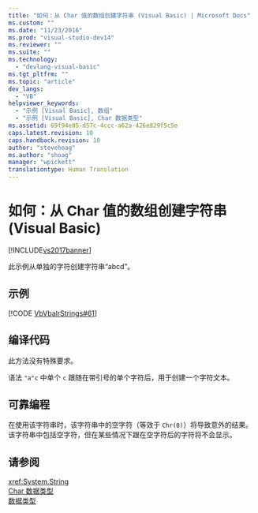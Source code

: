 ```yaml
---
title: "如何：从 Char 值的数组创建字符串 (Visual Basic) | Microsoft Docs"
ms.custom: ""
ms.date: "11/23/2016"
ms.prod: "visual-studio-dev14"
ms.reviewer: ""
ms.suite: ""
ms.technology: 
  - "devlang-visual-basic"
ms.tgt_pltfrm: ""
ms.topic: "article"
dev_langs: 
  - "VB"
helpviewer_keywords: 
  - "示例 [Visual Basic], 数组"
  - "示例 [Visual Basic], Char 数据类型"
ms.assetid: 69f94e85-d57c-4ccc-a62a-426e829f5c5e
caps.latest.revision: 10
caps.handback.revision: 10
author: "stevehoag"
ms.author: "shoag"
manager: "wpickett"
translationtype: Human Translation
---
```

# 如何：从 Char 值的数组创建字符串 (Visual Basic)
[!INCLUDE[vs2017banner](../../../../csharp/includes/vs2017banner.md)]

此示例从单独的字符创建字符串“abcd”。  
  
## 示例  
 [!CODE [VbVbalrStrings#61](../CodeSnippet/VS_Snippets_VBCSharp/VbVbalrStrings#61)]  
  
## 编译代码  
 此方法没有特殊要求。  
  
 语法 `"a"c` 中单个 `c` 跟随在带引号的单个字符后，用于创建一个字符文本。  
  
## 可靠编程  
 在使用该字符串时，该字符串中的空字符（等效于 `Chr(0)`）将导致意外的结果。  该字符串中包括空字符，但在某些情况下跟在空字符后的字符将不会显示。  
  
## 请参阅  
 <xref:System.String>   
 [Char 数据类型](../../../../visual-basic/language-reference/data-types/char-data-type.md)   
 [数据类型](../../../../visual-basic/programming-guide/language-features/data-types/index.md)